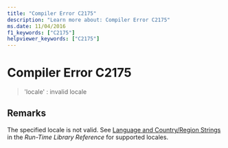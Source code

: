 ```yaml
---
title: "Compiler Error C2175"
description: "Learn more about: Compiler Error C2175"
ms.date: 11/04/2016
f1_keywords: ["C2175"]
helpviewer_keywords: ["C2175"]
---
```

# Compiler Error C2175

> 'locale' : invalid locale

## Remarks

The specified locale is not valid. See [Language and Country/Region Strings](../../c-runtime-library/locale-names-languages-and-country-region-strings.md) in the *Run-Time Library Reference* for supported locales.
